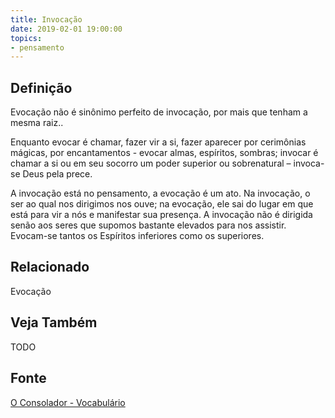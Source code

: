 ```yaml
---
title: Invocação
date: 2019-02-01 19:00:00
topics:
- pensamento
---
```


## Definição
Evocação não é sinônimo perfeito de invocação, por mais que tenham a mesma raiz..

Enquanto evocar é chamar, fazer vir a si, fazer aparecer por cerimônias mágicas,
por encantamentos - evocar almas, espíritos, sombras; invocar é chamar a si ou
em seu socorro um poder superior ou sobrenatural – invoca-se Deus pela prece. 

A invocação está no pensamento, a evocação é um ato. Na invocação, o ser ao qual
nos dirigimos nos ouve; na evocação, ele sai do lugar em que está para vir a nós
e manifestar sua presença. A invocação não é dirigida senão aos seres que
supomos bastante elevados para nos assistir. Evocam-se tantos os Espíritos
inferiores como os superiores.

## Relacionado
Evocação

## Veja Também
TODO

## Fonte
[O Consolador - Vocabulário](http://www.oconsolador.com.br/linkfixo/vocabulario/principal.html)


